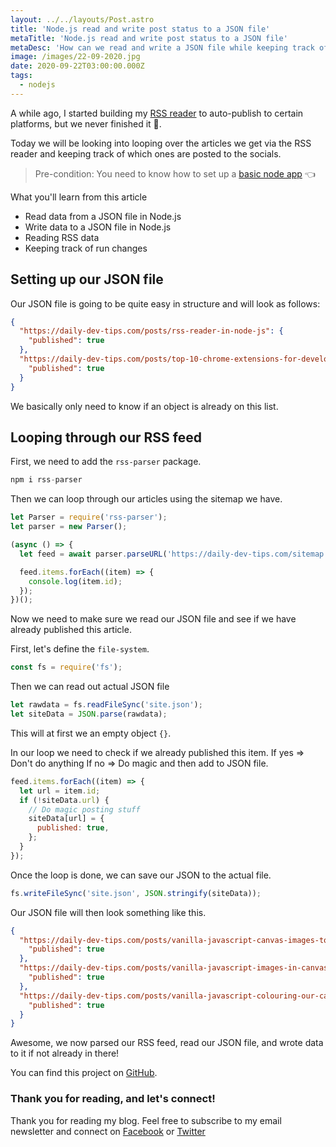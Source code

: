 ```yaml
---
layout: ../../layouts/Post.astro
title: 'Node.js read and write post status to a JSON file'
metaTitle: 'Node.js read and write post status to a JSON file'
metaDesc: 'How can we read and write a JSON file while keeping track of things?'
image: /images/22-09-2020.jpg
date: 2020-09-22T03:00:00.000Z
tags:
  - nodejs
---
```


A while ago, I started building my [RSS reader](https://daily-dev-tips.com/posts/rss-reader-in-node-js/) to auto-publish to certain platforms, but we never finished it 👀.

Today we will be looking into looping over the articles we get via the RSS reader and keeping track of which ones are posted to the socials.

> Pre-condition: You need to know how to set up a [basic node app](https://daily-dev-tips.com/posts/basic-nodejs-express-application/) 👈

What you'll learn from this article

- Read data from a JSON file in Node.js
- Write data to a JSON file in Node.js
- Reading RSS data
- Keeping track of run changes

## Setting up our JSON file

Our JSON file is going to be quite easy in structure and will look as follows:

```json
{
  "https://daily-dev-tips.com/posts/rss-reader-in-node-js": {
    "published": true
  },
  "https://daily-dev-tips.com/posts/top-10-chrome-extensions-for-developers-👀": {
    "published": true
  }
}
```

We basically only need to know if an object is already on this list.

## Looping through our RSS feed

First, we need to add the `rss-parser` package.

```js
npm i rss-parser
```

Then we can loop through our articles using the sitemap we have.

```js
let Parser = require('rss-parser');
let parser = new Parser();

(async () => {
  let feed = await parser.parseURL('https://daily-dev-tips.com/sitemap.xml');

  feed.items.forEach((item) => {
    console.log(item.id);
  });
})();
```

Now we need to make sure we read our JSON file and see if we have already published this article.

First, let's define the `file-system`.

```js
const fs = require('fs');
```

Then we can read out actual JSON file

```js
let rawdata = fs.readFileSync('site.json');
let siteData = JSON.parse(rawdata);
```

This will at first we an empty object `{}`.

In our loop we need to check if we already published this item.
If yes => Don't do anything
If no => Do magic and then add to JSON file._‌_

```js
feed.items.forEach((item) => {
  let url = item.id;
  if (!siteData.url) {
    // Do magic posting stuff
    siteData[url] = {
      published: true,
    };
  }
});
```

Once the loop is done, we can save our JSON to the actual file.

```js
fs.writeFileSync('site.json', JSON.stringify(siteData));
```

Our JSON file will then look something like this.

```json
{
  "https://daily-dev-tips.com/posts/vanilla-javascript-canvas-images-to-black-and-white/": {
    "published": true
  },
  "https://daily-dev-tips.com/posts/vanilla-javascript-images-in-canvas/": {
    "published": true
  },
  "https://daily-dev-tips.com/posts/vanilla-javascript-colouring-our-canvas-elements-🌈/": {
    "published": true
  }
}
```

Awesome, we now parsed our RSS feed, read our JSON file, and wrote data to it if not already in there!

You can find this project on [GitHub](https://github.com/rebelchris/rss-app/tree/feature/read-write-json).

### Thank you for reading, and let's connect!

Thank you for reading my blog. Feel free to subscribe to my email newsletter and connect on [Facebook](https://www.facebook.com/DailyDevTipsBlog) or [Twitter](https://twitter.com/DailyDevTips1)
